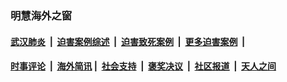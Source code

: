 
### 明慧海外之窗

####  [武汉肺炎](indexes/365.md?t=02011100) &nbsp;|&nbsp;  [迫害案例综述](indexes/328.md?t=02011100) &nbsp;|&nbsp; [迫害致死案例](indexes/277.md?t=02011100)  &nbsp;|&nbsp; [更多迫害案例](indexes/81.md?t=02011100)  &nbsp;|&nbsp; 
####  [时事评论](indexes/251.md?t=02011100) &nbsp;|&nbsp; [海外简讯](indexes/245.md?t=02011100)&nbsp;|&nbsp;  [社会支持](indexes/140.md?t=02011100) &nbsp;|&nbsp; [褒奖决议](indexes/282.md?t=02011100) &nbsp;|&nbsp; [社区报道](indexes/91.md?t=02011100)  &nbsp;|&nbsp; [天人之间](indexes/78.md?t=02011100) 

